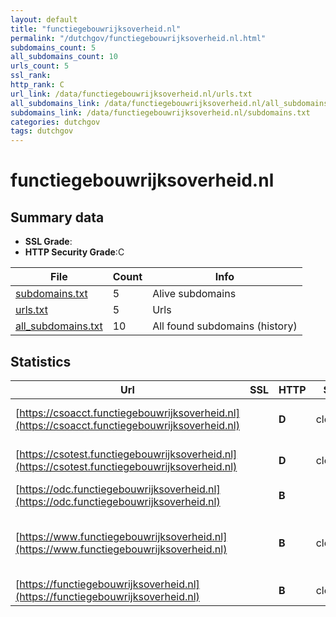 ```yaml
---
layout: default
title: "functiegebouwrijksoverheid.nl"
permalink: "/dutchgov/functiegebouwrijksoverheid.nl.html"
subdomains_count: 5
all_subdomains_count: 10
urls_count: 5
ssl_rank: 
http_rank: C
url_link: /data/functiegebouwrijksoverheid.nl/urls.txt
all_subdomains_link: /data/functiegebouwrijksoverheid.nl/all_subdomains.txt
subdomains_link: /data/functiegebouwrijksoverheid.nl/subdomains.txt
categories: dutchgov
tags: dutchgov
---
```



# functiegebouwrijksoverheid.nl
## Summary data


 - **SSL Grade**:
 - **HTTP Security Grade**:C


| File       | Count | Info |
|------------|-------|------|
|[subdomains.txt](/DutchGovScope/data/functiegebouwrijksoverheid.nl/subdomains.txt)|5|Alive subdomains|
|[urls.txt](/DutchGovScope/data/functiegebouwrijksoverheid.nl/urls.txt)|5|Urls|
|[all_subdomains.txt](/DutchGovScope/data/functiegebouwrijksoverheid.nl/all_subdomains.txt)|10|All found subdomains (history)|


## Statistics


| Url | SSL | HTTP | Server | Cookie | HSTS | CORS | CTO | CSP | XFO | XXP | RP |FP| Tech |Title |
|--------|-------|-------|------|------|------|------|------|------|------|------|------|------|------|------|
|[https://csoacct.functiegebouwrijksoverheid.nl](https://csoacct.functiegebouwrijksoverheid.nl)| | **D**|cloudflare|:white_check_mark: |:white_check_mark: | | | | | | :white_check_mark: | |Basic Cloudflare HSTS|Authentication R...|
|[https://csotest.functiegebouwrijksoverheid.nl](https://csotest.functiegebouwrijksoverheid.nl)| | **D**|cloudflare|:white_check_mark: |:white_check_mark: | | | | | | :white_check_mark: | |Basic Cloudflare HSTS|Authentication R...|
|[https://odc.functiegebouwrijksoverheid.nl](https://odc.functiegebouwrijksoverheid.nl)| | **B**|| |:white_check_mark: | | | | | | :white_check_mark: | |HSTS||
|[https://www.functiegebouwrijksoverheid.nl](https://www.functiegebouwrijksoverheid.nl)| | **B**|cloudflare|:white_check_mark: |:white_check_mark: | | | | :white_check_mark: | :white_check_mark: | :white_check_mark: | |Bloomreach Bootstrap:4.3.1 Cloudflare Google Tag Manager HSTS|Home - Functiege...|
|[https://functiegebouwrijksoverheid.nl](https://functiegebouwrijksoverheid.nl)| | **B**|cloudflare|:white_check_mark: |:white_check_mark: | | | | :white_check_mark: | :white_check_mark: | :white_check_mark: | |Cloudflare HSTS||


